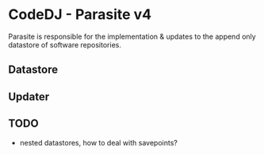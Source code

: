 # CodeDJ - Parasite v4

Parasite is responsible for the implementation & updates to the append only datastore of software repositories. 

## Datastore



## Updater


## TODO

- nested datastores, how to deal with savepoints?  
